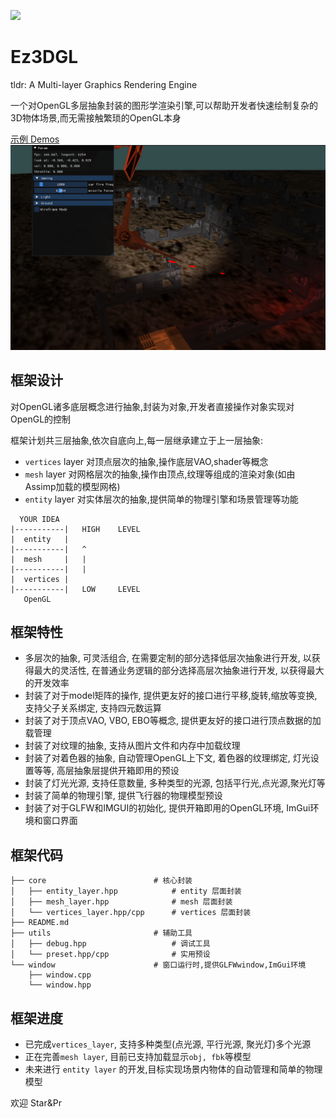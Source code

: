 ![](https://picdl.sunbangyan.cn/2023/10/27/ca57115d66d7836ce70c5f00f9b364ea.png)

# Ez3DGL 

tldr: A Multi-layer Graphics Rendering Engine

一个对OpenGL多层抽象封装的图形学渲染引擎,可以帮助开发者快速绘制复杂的3D物体场景,而无需接触繁琐的OpenGL本身

[示例 Demos ![A Game made by Ez3DGL](https://github.com/MrAMS/Ez3DGL_demos/raw/master/screenshot/jetgame1.png)](https://github.com/MrAMS/Ez3DGL_demos)



## 框架设计

对OpenGL诸多底层概念进行抽象,封装为对象,开发者直接操作对象实现对OpenGL的控制

框架计划共三层抽象,依次自底向上,每一层继承建立于上一层抽象:
- `vertices` layer  对顶点层次的抽象,操作底层VAO,shader等概念
- `mesh`     layer  对网格层次的抽象,操作由顶点,纹理等组成的渲染对象(如由Assimp加载的模型网格)
- `entity`   layer  对实体层次的抽象,提供简单的物理引擎和场景管理等功能

```
  YOUR IDEA 
|-----------|   HIGH    LEVEL
|  entity   |   
|-----------|   ^
|  mesh     |   |
|-----------|   |
|  vertices |   
|-----------|   LOW     LEVEL
   OpenGL   
```

## 框架特性

- 多层次的抽象, 可灵活组合, 在需要定制的部分选择低层次抽象进行开发, 以获得最大的灵活性, 在普通业务逻辑的部分选择高层次抽象进行开发, 以获得最大的开发效率
- 封装了对于model矩阵的操作, 提供更友好的接口进行平移,旋转,缩放等变换, 支持父子关系绑定, 支持四元数运算
- 封装了对于顶点VAO, VBO, EBO等概念, 提供更友好的接口进行顶点数据的加载管理
- 封装了对纹理的抽象, 支持从图片文件和内存中加载纹理
- 封装了对着色器的抽象, 自动管理OpenGL上下文, 着色器的纹理绑定, 灯光设置等等, 高层抽象层提供开箱即用的预设
- 封装了灯光光源, 支持任意数量, 多种类型的光源, 包括平行光,点光源,聚光灯等
- 封装了简单的物理引擎, 提供飞行器的物理模型预设
- 封装了对于GLFW和IMGUI的初始化, 提供开箱即用的OpenGL环境, ImGui环境和窗口界面 



## 框架代码

```
├── core                        # 核心封装
│   ├── entity_layer.hpp            # entity 层面封装
│   ├── mesh_layer.hpp              # mesh 层面封装
│   └── vertices_layer.hpp/cpp      # vertices 层面封装
├── README.md
├── utils                       # 辅助工具
│   ├── debug.hpp                   # 调试工具
│   └── preset.hpp/cpp              # 实用预设
└── window                      # 窗口运行时,提供GLFWwindow,ImGui环境
    ├── window.cpp
    └── window.hpp
```

## 框架进度

- 已完成`vertices_layer`, 支持多种类型(点光源, 平行光源, 聚光灯)多个光源
- 正在完善`mesh layer`, 目前已支持加载显示`obj, fbk`等模型
- 未来进行 `entity layer` 的开发,目标实现场景内物体的自动管理和简单的物理模型

欢迎 Star&Pr
